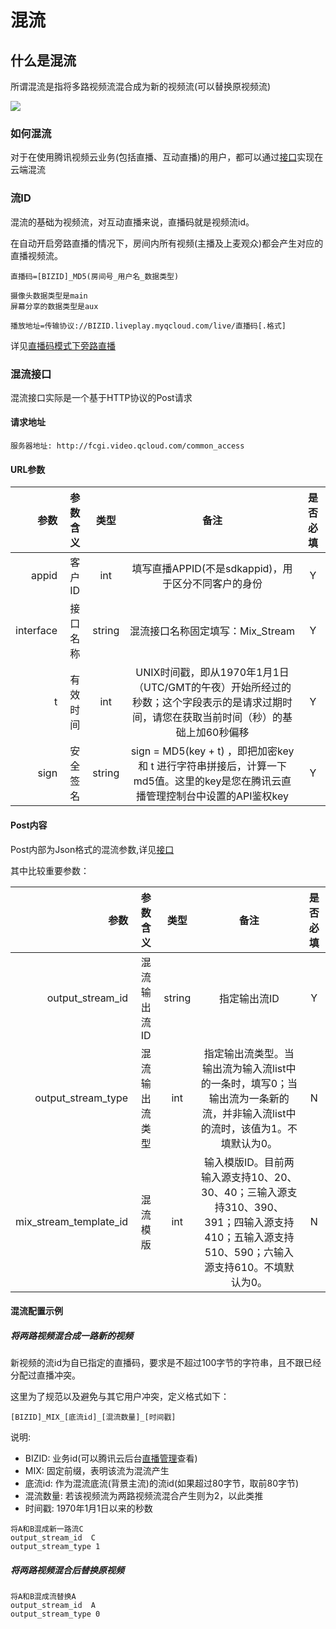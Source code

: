 


# 混流

## 什么是混流
所谓混流是指将多路视频流混合成为新的视频流(可以替换原视频流)

![](https://mc.qcloudimg.com/static/img/20dcad307192885fca4fd604b1fafad0/t610.png)

### 如何混流
对于在使用腾讯视频云业务(包括直播、互动直播)的用户，都可以通过[接口](https://cloud.tencent.com/document/product/267/8832)实现在云端混流

### 流ID
混流的基础为视频流，对互动直播来说，直播码就是视频流id。

在自动开启旁路直播的情况下，房间内所有视频(主播及上麦观众)都会产生对应的直播视频流。
```
直播码=[BIZID]_MD5(房间号_用户名_数据类型)

摄像头数据类型是main
屏幕分享的数据类型是aux

播放地址=传输协议://BIZID.liveplay.myqcloud.com/live/直播码[.格式]
```
详见[直播码模式下旁路直播](https://cloud.tencent.com/document/product/268/8560)

### 混流接口
混流接口实际是一个基于HTTP协议的Post请求

#### 请求地址
```
服务器地址: http://fcgi.video.qcloud.com/common_access
```

#### URL参数

参数|参数含义|类型|备注|是否必填
--:|:--:|:--:|:--:|:--:
appid|客户ID|int|填写直播APPID(不是sdkappid)，用于区分不同客户的身份|Y
interface|接口名称|string|混流接口名称固定填写：Mix_Stream|Y
t|有效时间|int|UNIX时间戳，即从1970年1月1日（UTC/GMT的午夜）开始所经过的秒数；这个字段表示的是请求过期时间，请您在获取当前时间（秒）的基础上加60秒偏移|Y
sign|安全签名|string|sign = MD5(key + t) ，即把加密key 和 t 进行字符串拼接后，计算一下md5值。这里的key是您在腾讯云直播管理控制台中设置的API鉴权key|Y

#### Post内容

Post内部为Json格式的混流参数,详见[接口](https://cloud.tencent.com/document/product/267/8832)

其中比较重要参数：

参数|参数含义|类型|备注|是否必填
--:|:--:|:--:|:--:|:--:
output_stream_id|混流输出流ID|string|指定输出流ID|Y
output_stream_type|混流输出流类型|int|指定输出流类型。当输出流为输入流list中的一条时，填写0；当输出流为一条新的流，并非输入流list中的流时，该值为1。不填默认为0。|N
mix_stream_template_id|混流模版|int|输入模版ID。目前两输入源支持10、20、30、40；三输入源支持310、390、391；四输入源支持410；五输入源支持510、590；六输入源支持610。不填默认为0。|N

#### 混流配置示例
##### 将两路视频混合成一路新的视频
新视频的流id为自已指定的直播码，要求是不超过100字节的字符串，且不跟已经分配过直播冲突。

这里为了规范以及避免与其它用户冲突，定义格式如下：
```
[BIZID]_MIX_[底流id]_[混流数量]_[时间戳]
```
说明:
- BIZID: 业务id(可以腾讯云后台[直播管理](https://console.cloud.tencent.com/live/livecodemanage)查看)
- MIX: 固定前缀，表明该流为混流产生
- 底流id: 作为混流底流(背景主流)的流id(如果超过80字节，取前80字节)
- 混流数量: 若该视频流为两路视频流混合产生则为2，以此类推
- 时间戳: 1970年1月1日以来的秒数
```
将A和B混成新一路流C
output_stream_id  C
output_stream_type 1
```
##### 将两路视频混合后替换原视频
```
将A和B混成流替换A
output_stream_id  A
output_stream_type 0
```

